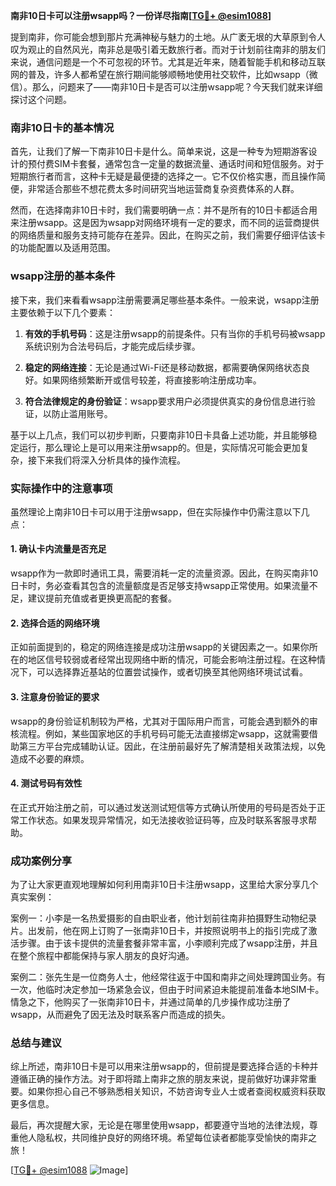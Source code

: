 **南非10日卡可以注册wsapp吗？一份详尽指南[[TG💪+ @esim1088](https://t.me/s/esim1088)]**

提到南非，你可能会想到那片充满神秘与魅力的土地。从广袤无垠的大草原到令人叹为观止的自然风光，南非总是吸引着无数旅行者。而对于计划前往南非的朋友们来说，通信问题是一个不可忽视的环节。尤其是近年来，随着智能手机和移动互联网的普及，许多人都希望在旅行期间能够顺畅地使用社交软件，比如wsapp（微信）。那么，问题来了——南非10日卡是否可以注册wsapp呢？今天我们就来详细探讨这个问题。

### 南非10日卡的基本情况

首先，让我们了解一下南非10日卡是什么。简单来说，这是一种专为短期游客设计的预付费SIM卡套餐，通常包含一定量的数据流量、通话时间和短信服务。对于短期旅行者而言，这种卡无疑是最便捷的选择之一。它不仅价格实惠，而且操作简便，非常适合那些不想花费太多时间研究当地运营商复杂资费体系的人群。

然而，在选择南非10日卡时，我们需要明确一点：并不是所有的10日卡都适合用来注册wsapp。这是因为wsapp对网络环境有一定的要求，而不同的运营商提供的网络质量和服务支持可能存在差异。因此，在购买之前，我们需要仔细评估该卡的功能配置以及适用范围。

### wsapp注册的基本条件

接下来，我们来看看wsapp注册需要满足哪些基本条件。一般来说，wsapp注册主要依赖于以下几个要素：

1. **有效的手机号码**：这是注册wsapp的前提条件。只有当你的手机号码被wsapp系统识别为合法号码后，才能完成后续步骤。
   
2. **稳定的网络连接**：无论是通过Wi-Fi还是移动数据，都需要确保网络状态良好。如果网络频繁断开或信号较差，将直接影响注册成功率。

3. **符合法律规定的身份验证**：wsapp要求用户必须提供真实的身份信息进行验证，以防止滥用账号。

基于以上几点，我们可以初步判断，只要南非10日卡具备上述功能，并且能够稳定运行，那么理论上是可以用来注册wsapp的。但是，实际情况可能会更加复杂，接下来我们将深入分析具体的操作流程。

### 实际操作中的注意事项

虽然理论上南非10日卡可以用于注册wsapp，但在实际操作中仍需注意以下几点：

#### 1. 确认卡内流量是否充足
wsapp作为一款即时通讯工具，需要消耗一定的流量资源。因此，在购买南非10日卡时，务必查看其包含的流量额度是否足够支持wsapp正常使用。如果流量不足，建议提前充值或者更换更高配的套餐。

#### 2. 选择合适的网络环境
正如前面提到的，稳定的网络连接是成功注册wsapp的关键因素之一。如果你所在的地区信号较弱或者经常出现网络中断的情况，可能会影响注册过程。在这种情况下，可以选择靠近基站的位置尝试操作，或者切换至其他网络环境试试看。

#### 3. 注意身份验证的要求
wsapp的身份验证机制较为严格，尤其对于国际用户而言，可能会遇到额外的审核流程。例如，某些国家地区的手机号码可能无法直接绑定wsapp，这就需要借助第三方平台完成辅助认证。因此，在注册前最好先了解清楚相关政策法规，以免造成不必要的麻烦。

#### 4. 测试号码有效性
在正式开始注册之前，可以通过发送测试短信等方式确认所使用的号码是否处于正常工作状态。如果发现异常情况，如无法接收验证码等，应及时联系客服寻求帮助。

### 成功案例分享

为了让大家更直观地理解如何利用南非10日卡注册wsapp，这里给大家分享几个真实案例：

案例一：小李是一名热爱摄影的自由职业者，他计划前往南非拍摄野生动物纪录片。出发前，他在网上订购了一张南非10日卡，并按照说明书上的指引完成了激活步骤。由于该卡提供的流量套餐非常丰富，小李顺利完成了wsapp注册，并且在整个旅程中都能保持与家人朋友的良好沟通。

案例二：张先生是一位商务人士，他经常往返于中国和南非之间处理跨国业务。有一次，他临时决定参加一场紧急会议，但由于时间紧迫未能提前准备本地SIM卡。情急之下，他购买了一张南非10日卡，并通过简单的几步操作成功注册了wsapp，从而避免了因无法及时联系客户而造成的损失。

### 总结与建议

综上所述，南非10日卡是可以用来注册wsapp的，但前提是要选择合适的卡种并遵循正确的操作方法。对于即将踏上南非之旅的朋友来说，提前做好功课非常重要。如果你担心自己不够熟悉相关知识，不妨咨询专业人士或者查阅权威资料获取更多信息。

最后，再次提醒大家，无论是在哪里使用wsapp，都要遵守当地的法律法规，尊重他人隐私权，共同维护良好的网络环境。希望每位读者都能享受愉快的南非之旅！

[[TG💪+ @esim1088](https://t.me/s/esim1088) ![Image](https://i.postimg.cc/4NQfJmqS/Snipaste-2025-05-13-00-14-12.png)]